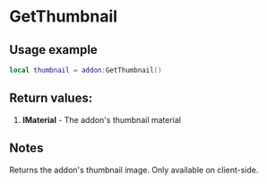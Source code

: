 # GetThumbnail

## Usage example
```lua
local thumbnail = addon:GetThumbnail()
```

## Return values:
1. **IMaterial** - The addon's thumbnail material

## Notes
Returns the addon's thumbnail image. Only available on client-side.
